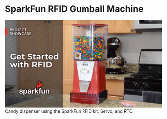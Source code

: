 # SparkFun RFID Gumball Machine
![Gumball Machine capture from video](images/Project_RFID.jpg)
 Candy dispenser using the SparkFun RFID kit, Servo, and RTC
